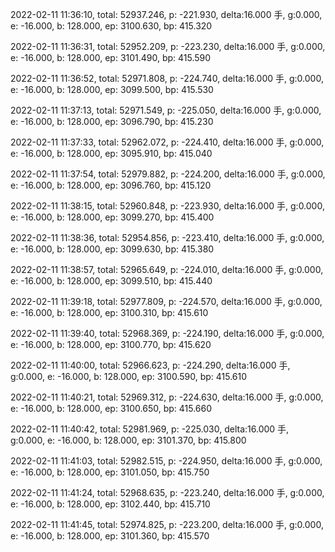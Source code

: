 2022-02-11 11:36:10, total: 52937.246, p: -221.930, delta:16.000 手, g:0.000, e: -16.000, b: 128.000, ep: 3100.630, bp: 415.320

2022-02-11 11:36:31, total: 52952.209, p: -223.230, delta:16.000 手, g:0.000, e: -16.000, b: 128.000, ep: 3101.490, bp: 415.590

2022-02-11 11:36:52, total: 52971.808, p: -224.740, delta:16.000 手, g:0.000, e: -16.000, b: 128.000, ep: 3099.500, bp: 415.530

2022-02-11 11:37:13, total: 52971.549, p: -225.050, delta:16.000 手, g:0.000, e: -16.000, b: 128.000, ep: 3096.790, bp: 415.230

2022-02-11 11:37:33, total: 52962.072, p: -224.410, delta:16.000 手, g:0.000, e: -16.000, b: 128.000, ep: 3095.910, bp: 415.040

2022-02-11 11:37:54, total: 52979.882, p: -224.200, delta:16.000 手, g:0.000, e: -16.000, b: 128.000, ep: 3096.760, bp: 415.120

2022-02-11 11:38:15, total: 52960.848, p: -223.930, delta:16.000 手, g:0.000, e: -16.000, b: 128.000, ep: 3099.270, bp: 415.400

2022-02-11 11:38:36, total: 52954.856, p: -223.410, delta:16.000 手, g:0.000, e: -16.000, b: 128.000, ep: 3099.630, bp: 415.380

2022-02-11 11:38:57, total: 52965.649, p: -224.010, delta:16.000 手, g:0.000, e: -16.000, b: 128.000, ep: 3099.510, bp: 415.440

2022-02-11 11:39:18, total: 52977.809, p: -224.570, delta:16.000 手, g:0.000, e: -16.000, b: 128.000, ep: 3100.310, bp: 415.610

2022-02-11 11:39:40, total: 52968.369, p: -224.190, delta:16.000 手, g:0.000, e: -16.000, b: 128.000, ep: 3100.770, bp: 415.620

2022-02-11 11:40:00, total: 52966.623, p: -224.290, delta:16.000 手, g:0.000, e: -16.000, b: 128.000, ep: 3100.590, bp: 415.610

2022-02-11 11:40:21, total: 52969.312, p: -224.630, delta:16.000 手, g:0.000, e: -16.000, b: 128.000, ep: 3100.650, bp: 415.660

2022-02-11 11:40:42, total: 52981.969, p: -225.030, delta:16.000 手, g:0.000, e: -16.000, b: 128.000, ep: 3101.370, bp: 415.800

2022-02-11 11:41:03, total: 52982.515, p: -224.950, delta:16.000 手, g:0.000, e: -16.000, b: 128.000, ep: 3101.050, bp: 415.750

2022-02-11 11:41:24, total: 52968.635, p: -223.240, delta:16.000 手, g:0.000, e: -16.000, b: 128.000, ep: 3102.440, bp: 415.710

2022-02-11 11:41:45, total: 52974.825, p: -223.200, delta:16.000 手, g:0.000, e: -16.000, b: 128.000, ep: 3101.360, bp: 415.570